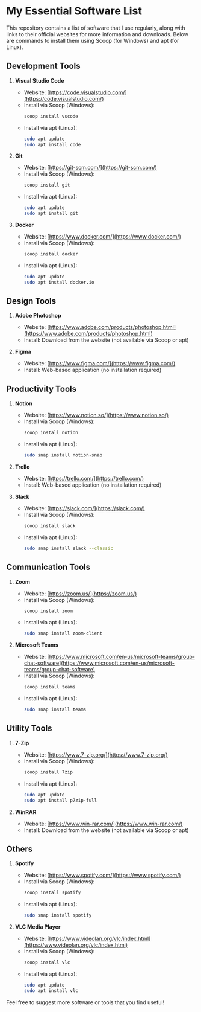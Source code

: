 # My Essential Software List

This repository contains a list of software that I use regularly, along with links to their official websites for more information and downloads. Below are commands to install them using Scoop (for Windows) and apt (for Linux).

## Development Tools

1. **Visual Studio Code**
   - Website: [https://code.visualstudio.com/](https://code.visualstudio.com/)
   - Install via Scoop (Windows):
     ```bash
     scoop install vscode
     ```
   - Install via apt (Linux):
     ```bash
     sudo apt update
     sudo apt install code
     ```

2. **Git**
   - Website: [https://git-scm.com/](https://git-scm.com/)
   - Install via Scoop (Windows):
     ```bash
     scoop install git
     ```
   - Install via apt (Linux):
     ```bash
     sudo apt update
     sudo apt install git
     ```

3. **Docker**
   - Website: [https://www.docker.com/](https://www.docker.com/)
   - Install via Scoop (Windows):
     ```bash
     scoop install docker
     ```
   - Install via apt (Linux):
     ```bash
     sudo apt update
     sudo apt install docker.io
     ```

## Design Tools

1. **Adobe Photoshop**
   - Website: [https://www.adobe.com/products/photoshop.html](https://www.adobe.com/products/photoshop.html)
   - Install: Download from the website (not available via Scoop or apt)

2. **Figma**
   - Website: [https://www.figma.com/](https://www.figma.com/)
   - Install: Web-based application (no installation required)

## Productivity Tools

1. **Notion**
   - Website: [https://www.notion.so/](https://www.notion.so/)
   - Install via Scoop (Windows):
     ```bash
     scoop install notion
     ```
   - Install via apt (Linux):
     ```bash
     sudo snap install notion-snap
     ```

2. **Trello**
   - Website: [https://trello.com/](https://trello.com/)
   - Install: Web-based application (no installation required)

3. **Slack**
   - Website: [https://slack.com/](https://slack.com/)
   - Install via Scoop (Windows):
     ```bash
     scoop install slack
     ```
   - Install via apt (Linux):
     ```bash
     sudo snap install slack --classic
     ```

## Communication Tools

1. **Zoom**
   - Website: [https://zoom.us/](https://zoom.us/)
   - Install via Scoop (Windows):
     ```bash
     scoop install zoom
     ```
   - Install via apt (Linux):
     ```bash
     sudo snap install zoom-client
     ```

2. **Microsoft Teams**
   - Website: [https://www.microsoft.com/en-us/microsoft-teams/group-chat-software](https://www.microsoft.com/en-us/microsoft-teams/group-chat-software)
   - Install via Scoop (Windows):
     ```bash
     scoop install teams
     ```
   - Install via apt (Linux):
     ```bash
     sudo snap install teams
     ```

## Utility Tools

1. **7-Zip**
   - Website: [https://www.7-zip.org/](https://www.7-zip.org/)
   - Install via Scoop (Windows):
     ```bash
     scoop install 7zip
     ```
   - Install via apt (Linux):
     ```bash
     sudo apt update
     sudo apt install p7zip-full
     ```

2. **WinRAR**
   - Website: [https://www.win-rar.com/](https://www.win-rar.com/)
   - Install: Download from the website (not available via Scoop or apt)

## Others

1. **Spotify**
   - Website: [https://www.spotify.com/](https://www.spotify.com/)
   - Install via Scoop (Windows):
     ```bash
     scoop install spotify
     ```
   - Install via apt (Linux):
     ```bash
     sudo snap install spotify
     ```

2. **VLC Media Player**
   - Website: [https://www.videolan.org/vlc/index.html](https://www.videolan.org/vlc/index.html)
   - Install via Scoop (Windows):
     ```bash
     scoop install vlc
     ```
   - Install via apt (Linux):
     ```bash
     sudo apt update
     sudo apt install vlc
     ```

Feel free to suggest more software or tools that you find useful!
